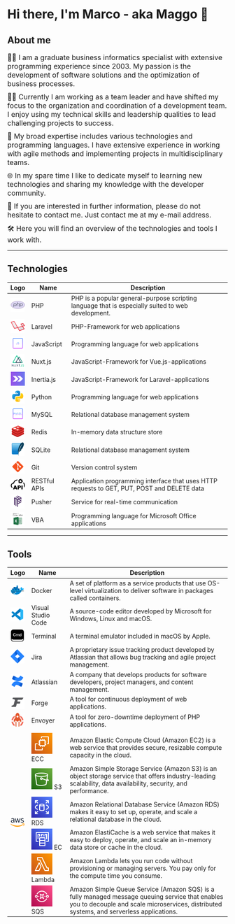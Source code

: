 <h1>Hi there, I'm Marco - aka Maggo 👋</h1>

<h2>About me</h2>

<p style="display: block; font-size: 16px; margin: 10px 0;">
  👨‍💼 I am a graduate business informatics specialist with extensive programming experience since 2003. My passion is the development of software solutions and the optimization of business processes.
</p>

<p style="display: block; font-size: 16px; margin: 10px 0;">
  👨‍💻 Currently I am working as a team leader and have shifted my focus to the organization and coordination of a development team. I enjoy using my technical skills and leadership qualities to lead challenging projects to success.
</p>

<p style="display: block; font-size: 16px; margin: 10px 0;">
  💼 My broad expertise includes various technologies and programming languages. I have extensive experience in working with agile methods and implementing projects in multidisciplinary teams.
</p>

<p style="display: block; font-size: 16px; margin: 10px 0;">
  🌐 In my spare time I like to dedicate myself to learning new technologies and sharing my knowledge with the developer community.
</p>

<p style="display: block; font-size: 16px; margin: 10px 0;">
  📝 If you are interested in further information, please do not hesitate to contact me. Just contact me at my e-mail address.
</p>

<p style="display: block; font-size: 16px; margin: 10px 0;">
  🛠️ Here you will find an overview of the technologies and tools I work with.
</p>

---

<h2>Technologies</h2>

<table>
  <thead>
    <tr>
      <th>Logo</th>
      <th>Name</th>
      <th>Description</th>
    </tr>
  </thead>
  <tbody>
    <tr>
      <td align="center">
        <img alt="PHP" width="32px" src="assets/php.png" />
      </td>
      <td>PHP</td>
      <td>PHP is a popular general-purpose scripting language that is especially suited to web development.</td>
    </tr>
    <tr>
      <td align="center">
        <img alt="Laravel" width="32px" src="assets/laravel.png" />
      </td>
      <td>Laravel</td>
      <td>PHP-Framework for web applications</td>
    </tr>
    <tr>
      <td align="center">
        <img alt="JavaScript" width="32px" src="assets/javascript.png" />
      </td>
      <td>JavaScript</td>
      <td>Programming language for web applications</td>
    </tr>
    <tr>
      <td align="center">
        <img alt="Nuxt.js" width="32px" src="assets/nuxtjs.png" />
      </td>
      <td>Nuxt.js</td>
      <td>JavaScript-Framework for Vue.js-applications</td>
    </tr>
    <tr>
      <td align="center">
        <img alt="Inertia.js" width="32px" src="assets/inertia.png" />
      </td>
      <td>Inertia.js</td>
      <td>JavaScript-Framework for Laravel-applications</td>
    </tr>
    <tr>
      <td align="center">
        <img alt="Python" width="32px" src="assets/python.png" />
      </td>
      <td>Python</td>
      <td>Programming language for web applications</td>
    </tr>
    <tr>
      <td align="center">
        <img alt="MySQL" width="32px" src="assets/mysql.png" />
      </td>
      <td>MySQL</td>
      <td>Relational database management system</td>
    </tr>
    <tr>
      <td align="center">
        <img alt="Redis" width="32px" src="assets/redis.png" />
      </td>
      <td>Redis</td>
      <td>In-memory data structure store</td>
    </tr>
    <tr>
      <td align="center">
        <img alt="SQLite" width="32px" src="assets/sqlite.png" />
      </td>
      <td>SQLite</td>
      <td>Relational database management system</td>
    </tr>
    <tr>
      <td align="center">
        <img alt="Git" width="32px" src="assets/git.png" />
      </td>
      <td>Git</td>
      <td>Version control system</td>
    </tr>
    <tr>
      <td align="center">
        <img alt="RESTful APIs" width="32px" src="assets/rest-api-icon.svg" />
        </td>
        <td>RESTful APIs</td>
        <td>Application programming interface that uses HTTP requests to GET, PUT, POST and DELETE data</td>
    </tr>
    <tr>
      <td align="center">
        <img alt="Pusher" width="32px" src="assets/pusher.png" />
      </td>
      <td>Pusher</td>
      <td>Service for real-time communication</td>
    </tr>
    <tr>
      <td align="center">
        <img alt="VBA" width="32px" src="assets/vba.png" />
      </td>
      <td>VBA</td>
      <td>Programming language for Microsoft Office applications</td>
    </tr>
  </tbody>
</table>

---

<h2>Tools</h2>

<table>
  <thead>
    <tr>
      <th>Logo</th>
      <th>Name</th>
      <th>Description</th>
    </tr>
  </thead>
  <tbody>
    <tr>
      <td><img src="assets/docker.png" alt="Docker" width="32" height="32" /></td>
      <td>Docker</td>
      <td>A set of platform as a service products that use OS-level virtualization to deliver software in packages called containers.</td>
    </tr>
    <tr>
      <td><img src="assets/visual-studio-code.png" alt="Visual Studio Code" width="32" height="32" /></td>
      <td>Visual Studio Code</td>
      <td>A source-code editor developed by Microsoft for Windows, Linux and macOS.</td>
    </tr>
    <tr>
      <td><img src="assets/terminal.png" alt="Terminal" width="32" height="32" /></td>
      <td>Terminal</td>
      <td>A terminal emulator included in macOS by Apple.</td>
    </tr>
    <tr>
      <td><img src="assets/jira.png" alt="Jira" width="32" height="32" /></td>
      <td>Jira</td>
      <td>A proprietary issue tracking product developed by Atlassian that allows bug tracking and agile project management.</td>
    </tr>
    <tr>
      <td><img src="assets/atlassian.png" alt="Atlassian" width="32" height="32" /></td>
      <td>Atlassian</td>
      <td>A company that develops products for software developers, project managers, and content management.</td>
    </tr>
    <tr>
      <td><img src="assets/forge.webp" alt="Forge" width="32" height="32" /></td>
      <td>Forge</td>
      <td>A tool for continuous deployment of web applications.</td>
    </tr>
    <tr>
      <td><img src="assets/envoyer.png" alt="Envoyer" width="32" height="32" /></td>
      <td>Envoyer</td>
      <td>A tool for zero-downtime deployment of PHP applications.</td>
    </tr>
    <tr>
      <td rowspan="7" >
        <img src="assets/aws.png" alt="AWS" width="32" height="32" />
      </td>
      <td></td>
      <td></td>
    </tr>
    <tr>
        <td><img src="assets/ec2.svg" alt="EC2" /> ECC</td>
        <td>
          Amazon Elastic Compute Cloud (Amazon EC2) is a web service that provides secure, resizable compute capacity in the cloud.
        </td>
    </tr>
    <tr>
      <td><img src="assets/s3.svg" alt="S3" /> S3</td>
      <td>
          Amazon Simple Storage Service (Amazon S3) is an object storage service that offers industry-leading scalability, data availability, security, and performance.
      </td>
    </tr>
    <tr>
      <td><img src="assets/rds.svg" alt="RDS" /> RDS</td>
      <td>
        Amazon Relational Database Service (Amazon RDS) makes it easy to set up, operate, and scale a relational database in the cloud.
      </td>
    </tr>
    <tr>
      <td><img src="assets/elastic-cache.svg" alt="Elastic Cache" /> EC</td>
        <td>
          Amazon ElastiCache is a web service that makes it easy to deploy, operate, and scale an in-memory data store or cache in the cloud.
        </td>
    </tr>
    <tr>
      <td><img src="assets/lambda.svg" alt="Lambda" /> Lambda</td>
      <td>
        Amazon Lambda lets you run code without provisioning or managing servers. You pay only for the compute time you   consume.
      </td>
    </tr>
    <tr>
      <td><img src="assets/simple-queue-service.svg" alt="Simple Queue Service" /> SQS</td>
      <td>
        Amazon Simple Queue Service (Amazon SQS) is a fully managed message queuing service that enables you to decouple and scale microservices, distributed systems, and serverless applications.
      </td>
    </tr>
  </tbody>
</table>
